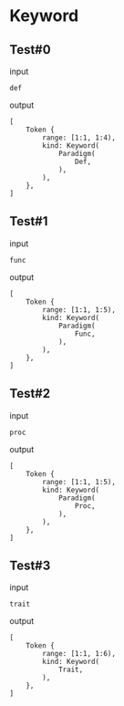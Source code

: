 # Keyword

## Test#0

input

```husky
def
```

output

```husky
[
    Token {
        range: [1:1, 1:4),
        kind: Keyword(
            Paradigm(
                Def,
            ),
        ),
    },
]
```

## Test#1

input

```husky
func
```

output

```husky
[
    Token {
        range: [1:1, 1:5),
        kind: Keyword(
            Paradigm(
                Func,
            ),
        ),
    },
]
```

## Test#2

input

```husky
proc
```

output

```husky
[
    Token {
        range: [1:1, 1:5),
        kind: Keyword(
            Paradigm(
                Proc,
            ),
        ),
    },
]
```

## Test#3

input

```husky
trait
```

output

```husky
[
    Token {
        range: [1:1, 1:6),
        kind: Keyword(
            Trait,
        ),
    },
]
```
